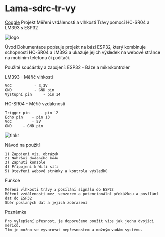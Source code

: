 # Lama-sdrc-tr-vy

[Coggle](https://coggle.it/diagram/ZijNrVY0PmVeknkb/t/lama%C4%8D-srdc%C3%AD-tr%C3%A1vn%C3%ADk%C5%AF)
Projekt Měření vzdálenosti a vlhkosti Trávy pomocí HC-SR04 a LM393 s ESP32

![logo](https://github.com/Trpaslik18/Lama-sdrc-tr-vy/assets/167974133/11cb93bc-a34f-4827-bbb2-ec8f9073593a)

Úvod
Dokumentace popisuje projekt na bázi ESP32, který kombinuje schopnosti HC-SR04 a LM393 
a ukazuje jejich výsledek na webové stránce na mobiním telefonu či počítači.

Použité součástky a zapojení:
ESP32 	- Báze a mikrokontroler

LM393 	- Měřič vlhkosti

	VCC 		 - 3,3V
	GND 		 - GND pin
	Výstupní pin 	 - pin 14
	
HC-SR04 - Měřič vzdálenosti

	Trigger pin 	- pin 12
	Echo pin 	- pin 13
	VCC 		- 5V
	GND		- GND pin

![tinkr](https://github.com/Trpaslik18/Lama-sdrc-tr-vy/assets/167974133/75b09fe3-aa44-4fb0-aa46-0bbfb3815bec)

Návod na použití

	1) Zapojení viz. obrázek
	2) Nahrání dodaného kódu
	3) Zapnutí konzole
	4) Připojení k Wifi síťi
	5) Otevření webové stránky a kontrola výsledků

Funkce
	
	Měření vlhkosti trávy a posílání signálu do ESP32
	Měření vzdálenosti mezi senzorem a potencionální překážkou a posílání dat do ESP32
	Sběr poslaných dat a jejich zobrazení
	
Poznámka

	Pro vylepšení přesnosti je doporučeno použít více jak jednu dvojici měřičů.
	Tím je možno se vyvarovat nepřesnostem a možným vadám systému.
	
	
